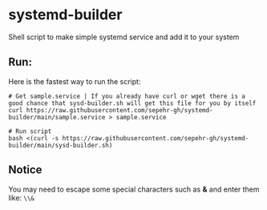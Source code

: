 # systemd-builder
Shell script to make simple systemd service and add it to your system

## Run:

Here is the fastest way to run the script:

```shell
# Get sample.service | If you already have curl or wget there is a good chance that sysd-builder.sh will get this file for you by itself
curl https://raw.githubusercontent.com/sepehr-gh/systemd-builder/main/sample.service > sample.service
```

```shell
# Run script
bash <(curl -s https://raw.githubusercontent.com/sepehr-gh/systemd-builder/main/sysd-builder.sh)
```

## Notice
You may need to escape some special characters such as **&** and enter them like: `\\&`